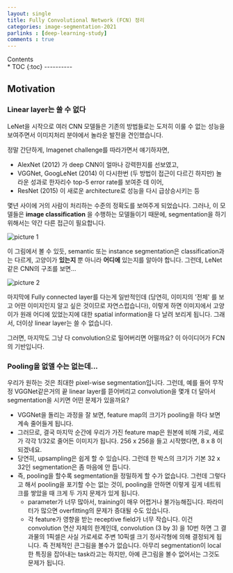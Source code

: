 ```yaml
---
layout: single
title: Fully Convolutional Network (FCN) 정리
categories: image-segmentation-2021
parlinks : [deep-learning-study]
comments : true
---
```

<div id="toc">
Contents
</div>
* TOC
{:toc}
----------

## Motivation
### Linear layer는 쓸 수 없다
LeNet을 시작으로 여러 CNN 모델들은 기존의 방법들로는 도저히 이룰 수 없는 성능을 보여주면서 이미지처리 분야에서 놀라운 발전을 견인했습니다. 

정말 간단하게, Imagenet challenge를 따라가면서 얘기하자면, 
- AlexNet (2012) 가 deep CNN이 얼마나 강력한지를 선보였고, 
- VGGNet, GoogLeNet (2014) 이 다시한번 (두 방법이 접근이 다르긴 하지만) 놀라운 성과로 한자리수 top-5 error rate를 보여준 데 이어,
- ResNet (2015) 이 새로운 architecture로 성능을 다시 급상승시키는 등

몇년 사이에 거의 사람이 처리하는 수준의 정확도를 보여주게 되었습니다. 그러나, 이 모델들은 **image classification** 을 수행하는 모델들이기 때문에, segmentation을 하기 위해서는 약간 다른 접근이 필요합니다. 

![picture 1](../../images/65248dcf9168b967e664f799c65014d13df38e1e7bff5db23b3db50ee05952ff.png)  

이 그림에서 볼 수 있듯, semantic 또는 instance segmentation은 classification과는 다르게, 고양이가 **있는지** 뿐 아니라 **어디에** 있는지를 알아야 합니다. 그런데, LeNet 같은 CNN의 구조를 보면...


![picture 2](../../images/cd97eccdcd206c69165bedbe52ab311cecf6e35e340166c1780794892fed550e.png)  

마지막에 Fully connected layer를 다는게 일반적인데 (당연히, 이미지의 '전체' 를 보고 어떤 이미지인지 알고 싶은 것이므로 자연스럽습니다), 이렇게 하면 이미지에서 고양이가 원래 어디에 있었는지에 대한 spatial information을 다 날려 보리게 됩니다. 그래서, 더이상 linear layer는 쓸 수 없습니다.

그러면, 마지막도 그냥 다 convolution으로 밀어버리면 어떨까요? 이 아이디어가 FCN의 기반입니다. 

### Pooling을 없앨 수는 없는데...
우리가 원하는 것은 최대한 pixel-wise segmentation입니다. 그런데, 예를 들어 무작정 VGGNet같은거의 끝 linear layer를 뜯어버리고 convolution을 몇개 더 달아서 segmentation을 시키면 어떤 문제가 있을까요? 
- VGGNet을 돌리는 과정을 잘 보면, feature map의 크기가 pooling을 하다 보면 계속 줄어들게 됩니다. 
- 그러므로, 결국 마지막 순간에 우리가 가진 feature map은 원본에 비해 가로, 세로가 각각 1/32로 줄어든 이미지가 됩니다. 256 x 256을 들고 시작했다면, 8 x 8 이 되겠네요.
- 당연히, upsampling은 쉽게 할 수 있습니다. 그런데 한 박스의 크기가 기본 32 x 32인 segmentation은 좀 마음에 안 듭니다.
- 즉, pooling을 할수록 segmentation을 정밀하게 할 수가 없습니다. 그런데 그렇다고 해서 pooling을 포기할 수는 없는 것이, pooling을 안하면 이렇게 깊게 네트워크를 쌓았을 때 크게 두 가지 문제가 있게 됩니다.
  - parameter가 너무 많아서, training이 매우 어렵거나 불가능해집니다. 파라미터가 많으면 overfitting의 문제가 증대될 수도 있습니다. 
  - 각 feature가 영향을 받는 receptive field가 너무 작습니다. 이건 convolution 연산 자체의 한계인데, convolution (3 by 3) 을 10번 하면 그 결과물의 1픽셀은 사실 가로세로 주변 10픽셀 크기 정사각형에 의해 결정되게 됩니다. 즉 전체적인 큰그림을 볼수가 없습니다. 아무리 segmentation이 local한 특징을 잡아내는 task라고는 하지만, 아예 큰그림을 볼수 없어서는 그것도 문제가 됩니다. 